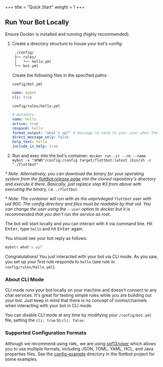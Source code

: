 +++
title = "Quick Start"
weight = 1
+++

## Run Your Bot Locally

Ensure Docker is installed and running (highly recommended).

1. Create a directory structure to house your bot's config:

   ```sh
	./config/
	├── rules/
	│   └── hello.yml
	└── bot.yml
	```

   Create the following files in the specified paths:

   `config/bot.yml`

   ```yaml
   name: mybot
   cli: true
   ```

   `config/rules/hello.yml`

   ```yaml
   # metadata
   name: hello
   active: true
   respond: hello
   format_output: "what's up?" # message to send to your user when they say hello
   direct_message_only: false
   help_text: hello
   include_in_help: true
   ```

1. Run and exec into the bot's container: `docker run -it --rm --name mybot -v "$PWD"/config:/config target/flottbot:latest /bin/sh -c "./flottbot"`

_\* Note: Alternatively, you can download the binary for your operating system from the [flottbot release page](https://github.com/target/flottbot/releases) into the cloned repository's directory and execute it there. Basically, just replace step #3 from above with executing the binary, i.e. `./flottbot`._

_\* Note: The container will run with as the unprivileged `flottbot` user with uid 900. The config directory and files must be readable by that uid. You can change the user using the `--user` option to docker but it is recommended that you don't run the service as root._

The bot will start locally and you can interact with it via command line. Hit <kbd>Enter</kbd>, type `hello` and hit <kbd>Enter</kbd> again.

You should see your bot reply as follows:

```sh
mybot> what's up?
```

Congratulations! You just interacted with your bot via CLI mode. As you saw, you set up your first rule responds to `hello` (see rule in `config/rules/hello.yml`).

### About CLI Mode

CLI mode runs your bot locally on your machine and doesn't connect to any chat services. It's great for testing simple rules while you are building out your bot. Just keep in mind that there is no concept of rooms/channels when interacting with your bot in CLI mode.

You can disable CLI mode at any time by modifying your `/config/bot.yml` file, setting the `cli: true` to `cli: false`.

### Supported Configuration Formats

Although we recommend using `YAML`, we are using [spf13/viper](https://github.com/spf13/viper) which allows you to use multiple formats, including JSON, TOML, YAML, HCL, and Java properties files. See the [config-example](https://github.com/target/flottbot/tree/master/config-example) directory in the flottbot project for some examples.
